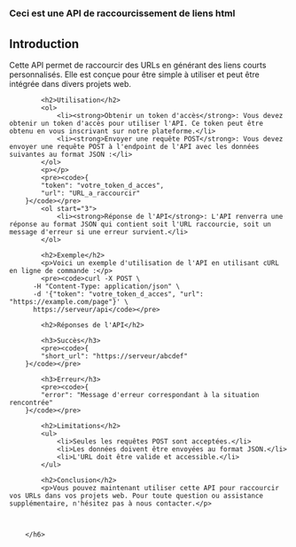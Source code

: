  <h3>Ceci est une API de raccourcissement de liens html</h3>
        <h6>
            <h2>Introduction</h2>
            <p>Cette API permet de raccourcir des URLs en générant des liens courts personnalisés. Elle est conçue pour être simple à utiliser et peut être intégrée dans divers projets web.</p>
        
            <h2>Utilisation</h2>
            <ol>
                <li><strong>Obtenir un token d'accès</strong>: Vous devez obtenir un token d'accès pour utiliser l'API. Ce token peut être obtenu en vous inscrivant sur notre plateforme.</li>
                <li><strong>Envoyer une requête POST</strong>: Vous devez envoyer une requête POST à l'endpoint de l'API avec les données suivantes au format JSON :</li>
            </ol>
            <p></p>
            <pre><code>{
            "token": "votre_token_d_acces",
            "url": "URL_a_raccourcir"
        }</code></pre>
            <ol start="3">
                <li><strong>Réponse de l'API</strong>: L'API renverra une réponse au format JSON qui contient soit l'URL raccourcie, soit un message d'erreur si une erreur survient.</li>
            </ol>
        
            <h2>Exemple</h2>
            <p>Voici un exemple d'utilisation de l'API en utilisant cURL en ligne de commande :</p>
            <pre><code>curl -X POST \
          -H "Content-Type: application/json" \
          -d '{"token": "votre_token_d_acces", "url": "https://example.com/page"}' \
          https://serveur/api</code></pre>
        
            <h2>Réponses de l'API</h2>
        
            <h3>Succès</h3>
            <pre><code>{
            "short_url": "https://serveur/abcdef"
        }</code></pre>
        
            <h3>Erreur</h3>
            <pre><code>{
            "error": "Message d'erreur correspondant à la situation rencontrée"
        }</code></pre>
        
            <h2>Limitations</h2>
            <ul>
                <li>Seules les requêtes POST sont acceptées.</li>
                <li>Les données doivent être envoyées au format JSON.</li>
                <li>L'URL doit être valide et accessible.</li>
            </ul>
        
            <h2>Conclusion</h2>
            <p>Vous pouvez maintenant utiliser cette API pour raccourcir vos URLs dans vos projets web. Pour toute question ou assistance supplémentaire, n'hésitez pas à nous contacter.</p>
        


        </h6>
